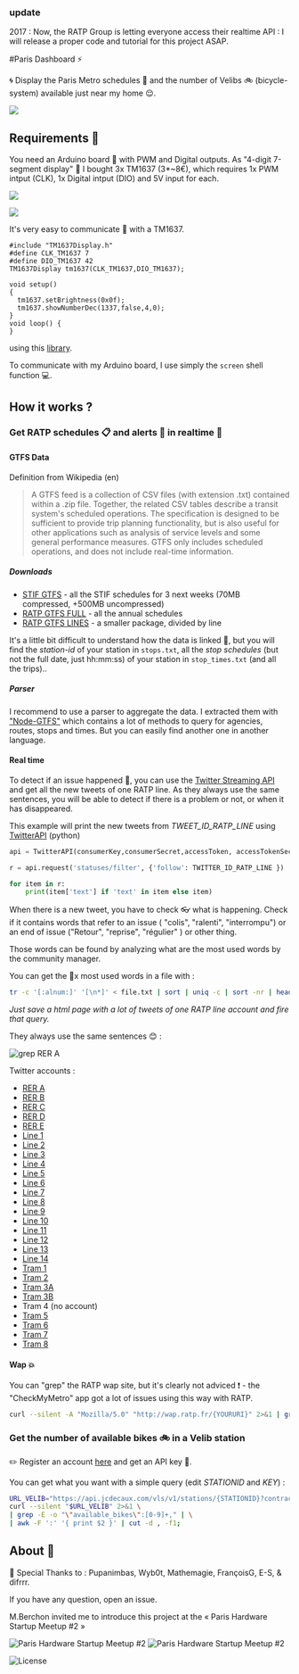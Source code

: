### update

2017 : Now, the RATP Group is letting everyone access their realtime API : I will release a proper code and tutorial for this project ASAP.

#Paris Dashboard ⚡️

🌀 Display the Paris Metro schedules 🚉 and the number of Velibs 🚲  (bicycle-system) available just near my home 😌.

![](front.jpg)

## Requirements 👜

You need an Arduino board 💎 with PWM and Digital outputs.
As "4-digit 7-segment display" 💫 I bought 3x TM1637 (3*~8€), which requires 1x PWM intput (CLK), 1x Digital intput (DIO) and 5V input for each.

![](back.jpg)

![](TM1637.jpg)


It's very easy to communicate 📢 with a TM1637.

```
#include "TM1637Display.h"
#define CLK_TM1637 7       
#define DIO_TM1637 42
TM1637Display tm1637(CLK_TM1637,DIO_TM1637);

void setup()
{
  tm1637.setBrightness(0x0f);
  tm1637.showNumberDec(1337,false,4,0);
}  
void loop() {
}
```
using this [library](https://github.com/avishorp/TM1637).

To communicate with my Arduino board, I use simply the ```screen``` shell function 💻.

## How it works ?

### Get RATP schedules 📋 and alerts 💩 in realtime 🌟

#### GTFS Data

Definition from Wikipedia (en)
> A GTFS feed is a collection of CSV files (with extension .txt) contained within a .zip file. Together, the related CSV tables describe a transit system's scheduled operations. The specification is designed to be sufficient to provide trip planning functionality, but is also useful for other applications such as analysis of service levels and some general performance measures. GTFS only includes scheduled operations, and does not include real-time information. 

##### Downloads

  - [STIF GTFS](http://opendata.stif.info/explore/dataset/offre-horaires-tc-gtfs-idf/table/) - all the STIF schedules for 3 next weeks (70MB compressed, +500MB uncompressed)
  - [RATP GTFS FULL](http://dataratp.opendatasoft.com/explore/dataset/offre-transport-de-la-ratp-format-gtfs/) - all the annual schedules 
  - [RATP GTFS LINES](http://dataratp.download.opendatasoft.com/RATP_GTFS_LINES.zip) - a smaller package, divided by line 

It's a little bit difficult to understand how the data is linked 🔬, but you will find the *station-id* of your station in `stops.txt`, all the *stop schedules* (but not the full date, just hh:mm:ss) of your station in `stop_times.txt` (and all the trips)..

##### Parser 

I recommend to use a parser to aggregate the data. I extracted them with ["Node-GTFS"](https://github.com/brendannee/node-gtfs) which contains a lot of methods to query for agencies, routes, stops and times. But you can easily find another one in another language.

#### Real time

To detect if an issue happened 🔶, you can use the [Twitter Streaming API](https://dev.twitter.com/streaming/overview) and get all the new tweets of one RATP line.
As they always use the same sentences, you will be able to detect if there is a problem or not, or when it has disappeared.

This example will print the new tweets from *TWEET\_ID\_RATP\_LINE* using [TwitterAPI](https://github.com/geduldig/TwitterAPI) (python)

```python
api = TwitterAPI(consumerKey,consumerSecret,accessToken, accessTokenSecret)

r = api.request('statuses/filter', {'follow': TWITTER_ID_RATP_LINE })

for item in r:
    print(item['text'] if 'text' in item else item)
```

When there is a new tweet, you have to check 👓 what is happening.
Check if it contains words that refer to an issue ( "colis", "ralenti", "interrompu") or an end of issue ("Retour", "reprise", "régulier" ) or other thing.

Those words can be found by analyzing what are the most used words by the community manager.

You can get the 💯x most used words in a file with :

```bash
tr -c '[:alnum:]' '[\n*]' < file.txt | sort | uniq -c | sort -nr | head  -100
```

*Just save a html page with a lot of tweets of one RATP line account and fire that query.*

They always use the same sentences 😊 :

![grep RER A](grepRERA.png)

Twitter accounts :

- [RER A](https://twitter.com/RERA_RATP)
- [RER B](https://twitter.com/RERB)
- [RER C](https://twitter.com/RERC_SNCF)
- [RER D](https://twitter.com/RERD_SNCF)
- [RER E](https://twitter.com/RERE_SNCF)
- [Line 1](https://twitter.com/Ligne1_RATP)
- [Line 2](https://twitter.com/Ligne2_RATP)
- [Line 3](https://twitter.com/Ligne3_RATP)
- [Line 4](https://twitter.com/Ligne4_RATP)
- [Line 5](https://twitter.com/Ligne5_RATP)
- [Line 6](https://twitter.com/Ligne6_RATP)
- [Line 7](https://twitter.com/Ligne7_RATP)
- [Line 8](https://twitter.com/Ligne8_RATP) 
- [Line 9](https://twitter.com/Ligne9_RATP)
- [Line 10](https://twitter.com/Ligne10_RATP)
- [Line 11](https://twitter.com/Ligne11_RATP)
- [Line 12](https://twitter.com/Ligne12_RATP)
- [Line 13](https://twitter.com/Ligne13_RATP)
- [Line 14](https://twitter.com/Ligne14_RATP)
- [Tram 1](https://twitter.com/T1_RATP)
- [Tram 2](https://twitter.com/T2_RATP)
- [Tram 3A](https://twitter.com/T3a_RATP)
- [Tram 3B](https://twitter.com/T3b_RATP)
- Tram 4 (no account)
- [Tram 5](https://twitter.com/T5_RATP) 
- [Tram 6](https://twitter.com/T6_RATP)
- [Tram 7](https://twitter.com/T7_RATP)
- [Tram 8](https://twitter.com/T8_RATP)




#### Wap 💥
You can "grep" the RATP wap site, but it's clearly not adviced ❗️ -  the "CheckMyMetro" app got a lot of issues using this way with RATP.

```bash
curl --silent -A "Mozilla/5.0" "http://wap.ratp.fr/{YOURURI}" 2>&1 | grep -E -o "([0-9]+) mn"
```



### Get the number of available bikes 🚲 in a Velib station

✏️ Register an account [here](https://developer.jcdecaux.com) and get an API key 🔑.

You can get what you want with a simple query (edit *STATIONID* and *KEY*) :

```bash
URL_VELIB="https://api.jcdecaux.com/vls/v1/stations/{STATIONID}?contract=paris&apiKey={KEY}"
curl --silent "$URL_VELIB" 2>&1 \
| grep -E -o "\"available_bikes\":[0-9]+," | \
| awk -F ':' '{ print $2 }' | cut -d , -f1;
```


## About 👀

🙏 Special Thanks to  : Pupanimbas, Wyb0t, Mathemagie, FrançoisG, E-S, & difrrr.

If you have any question, open an issue.

M.Berchon invited me to introduce this project at the « Paris Hardware Startup Meetup #2 »

![Paris Hardware Startup Meetup #2](./608_10209047086560675_6615119933942145195_n.jpg)
![Paris Hardware Startup Meetup #2](./12742838_10209047086800681_4717628274478051458_n.jpg)

![License](./license.png)
